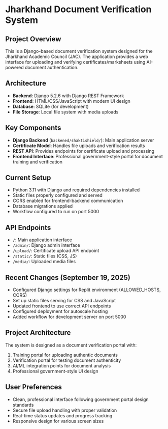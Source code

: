 # Jharkhand Document Verification System

## Project Overview
This is a Django-based document verification system designed for the Jharkhand Academic Council (JAC). The application provides a web interface for uploading and verifying certificates/marksheets using AI-powered document authentication.

## Architecture
- **Backend**: Django 5.2.6 with Django REST Framework
- **Frontend**: HTML/CSS/JavaScript with modern UI design
- **Database**: SQLite (for development)
- **File Storage**: Local file system with media uploads

## Key Components
- **Django Backend** (`backened/shaktishield/`): Main application server
- **Certificate Model**: Handles file uploads and verification results
- **REST API**: Provides endpoints for certificate upload and processing
- **Frontend Interface**: Professional government-style portal for document training and verification

## Current Setup
- Python 3.11 with Django and required dependencies installed
- Static files properly configured and served
- CORS enabled for frontend-backend communication
- Database migrations applied
- Workflow configured to run on port 5000

## API Endpoints
- `/`: Main application interface
- `/admin/`: Django admin interface
- `/upload/`: Certificate upload API endpoint
- `/static/`: Static files (CSS, JS)
- `/media/`: Uploaded media files

## Recent Changes (September 19, 2025)
- Configured Django settings for Replit environment (ALLOWED_HOSTS, CORS)
- Set up static files serving for CSS and JavaScript
- Updated frontend to use correct API endpoints
- Configured deployment for autoscale hosting
- Added workflow for development server on port 5000

## Project Architecture
The system is designed as a document verification portal with:
1. Training portal for uploading authentic documents
2. Verification portal for testing document authenticity
3. AI/ML integration points for document analysis
4. Professional government-style UI design

## User Preferences
- Clean, professional interface following government portal design standards
- Secure file upload handling with proper validation
- Real-time status updates and progress tracking
- Responsive design for various screen sizes